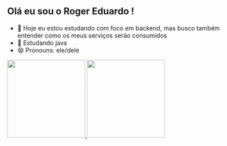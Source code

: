 ## Olá eu sou o Roger Eduardo !


- 🔭 Hoje eu estou estudando com foco em backend, mas busco também entender como os meus serviços serão consumidos
- 🌱 Estudando java 
- 😄 Pronouns: ele/dele

<div>
<a href="https://github.com/rogerfreitas27">
  <img height="180em"  src="https://github-readme-stats.vercel.app/api?username=rogerfreitas27&show_icons=true&theme=dracula&include_all_commits=true&count_private=true"/>
  <img  height="180em"  src="https://github-readme-stats.vercel.app/api/top-langs/?username=rogerfreitas27&layout=compact&langs_count=16&theme=dracula" />

</div>


